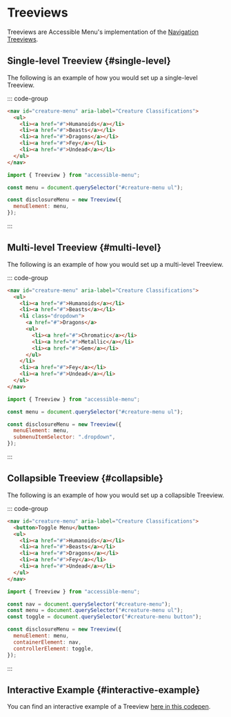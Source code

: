 # Treeviews

Treeviews are Accessible Menu's implementation of the [Navigation Treeviews](https://www.w3.org/WAI/ARIA/apg/patterns/treeview/examples/treeview-navigation/).

## Single-level Treeview {#single-level}

The following is an example of how you would set up a single-level Treeview.

::: code-group

```html
<nav id="creature-menu" aria-label="Creature Classifications">
  <ul>
    <li><a href="#">Humanoids</a></li>
    <li><a href="#">Beasts</a></li>
    <li><a href="#">Dragons</a></li>
    <li><a href="#">Fey</a></li>
    <li><a href="#">Undead</a></li>
  </ul>
</nav>

```

```js
import { Treeview } from "accessible-menu";

const menu = document.querySelector("#creature-menu ul");

const disclosureMenu = new Treeview({
  menuElement: menu,
});
```

:::

## Multi-level Treeview {#multi-level}

The following is an example of how you would set up a multi-level Treeview.

::: code-group

```html
<nav id="creature-menu" aria-label="Creature Classifications">
  <ul>
    <li><a href="#">Humanoids</a></li>
    <li><a href="#">Beasts</a></li>
    <li class="dropdown">
      <a href="#">Dragons</a>
      <ul>
        <li><a href="#">Chromatic</a></li>
        <li><a href="#">Metallic</a></li>
        <li><a href="#">Gem</a></li>
      </ul>
    </li>
    <li><a href="#">Fey</a></li>
    <li><a href="#">Undead</a></li>
  </ul>
</nav>
```

```js
import { Treeview } from "accessible-menu";

const menu = document.querySelector("#creature-menu ul");

const disclosureMenu = new Treeview({
  menuElement: menu,
  submenuItemSelector: ".dropdown",
});
```

:::

## Collapsible Treeview {#collapsible}

The following is an example of how you would set up a collapsible Treeview.

::: code-group

```html
<nav id="creature-menu" aria-label="Creature Classifications">
  <button>Toggle Menu</button>
  <ul>
    <li><a href="#">Humanoids</a></li>
    <li><a href="#">Beasts</a></li>
    <li><a href="#">Dragons</a></li>
    <li><a href="#">Fey</a></li>
    <li><a href="#">Undead</a></li>
  </ul>
</nav>
```

```js
import { Treeview } from "accessible-menu";

const nav = document.querySelector("#creature-menu");
const menu = document.querySelector("#creature-menu ul");
const toggle = document.querySelector("#creature-menu button");

const disclosureMenu = new Treeview({
  menuElement: menu,
  containerElement: nav,
  controllerElement: toggle,
});
```

:::

## Interactive Example {#interactive-example}

You can find an interactive example of a Treeview [here in this codepen](https://codepen.io/nickdjm/pen/KKYKewB).
